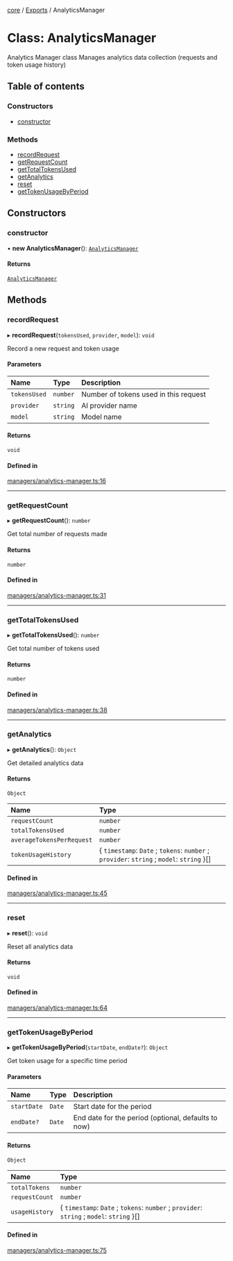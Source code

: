 <!-- 
 ⚠️  AUTO-GENERATED FILE - DO NOT EDIT MANUALLY
 This file is automatically generated by scripts/docs-generator.js
 To make changes, edit the source TypeScript files or update the generator script
-->

[core](../../) / [Exports](../modules) / AnalyticsManager

# Class: AnalyticsManager

Analytics Manager class
Manages analytics data collection (requests and token usage history)

## Table of contents

### Constructors

- [constructor](AnalyticsManager#constructor)

### Methods

- [recordRequest](AnalyticsManager#recordrequest)
- [getRequestCount](AnalyticsManager#getrequestcount)
- [getTotalTokensUsed](AnalyticsManager#gettotaltokensused)
- [getAnalytics](AnalyticsManager#getanalytics)
- [reset](AnalyticsManager#reset)
- [getTokenUsageByPeriod](AnalyticsManager#gettokenusagebyperiod)

## Constructors

### constructor

• **new AnalyticsManager**(): [`AnalyticsManager`](AnalyticsManager)

#### Returns

[`AnalyticsManager`](AnalyticsManager)

## Methods

### recordRequest

▸ **recordRequest**(`tokensUsed`, `provider`, `model`): `void`

Record a new request and token usage

#### Parameters

| Name | Type | Description |
| :------ | :------ | :------ |
| `tokensUsed` | `number` | Number of tokens used in this request |
| `provider` | `string` | AI provider name |
| `model` | `string` | Model name |

#### Returns

`void`

#### Defined in

[managers/analytics-manager.ts:16](https://github.com/woojubb/robota/blob/c6e34b812a694c385f1812d97d6be11a99d1b8c0/packages/core/src/managers/analytics-manager.ts#L16)

___

### getRequestCount

▸ **getRequestCount**(): `number`

Get total number of requests made

#### Returns

`number`

#### Defined in

[managers/analytics-manager.ts:31](https://github.com/woojubb/robota/blob/c6e34b812a694c385f1812d97d6be11a99d1b8c0/packages/core/src/managers/analytics-manager.ts#L31)

___

### getTotalTokensUsed

▸ **getTotalTokensUsed**(): `number`

Get total number of tokens used

#### Returns

`number`

#### Defined in

[managers/analytics-manager.ts:38](https://github.com/woojubb/robota/blob/c6e34b812a694c385f1812d97d6be11a99d1b8c0/packages/core/src/managers/analytics-manager.ts#L38)

___

### getAnalytics

▸ **getAnalytics**(): `Object`

Get detailed analytics data

#### Returns

`Object`

| Name | Type |
| :------ | :------ |
| `requestCount` | `number` |
| `totalTokensUsed` | `number` |
| `averageTokensPerRequest` | `number` |
| `tokenUsageHistory` | \{ `timestamp`: `Date` ; `tokens`: `number` ; `provider`: `string` ; `model`: `string`  }[] |

#### Defined in

[managers/analytics-manager.ts:45](https://github.com/woojubb/robota/blob/c6e34b812a694c385f1812d97d6be11a99d1b8c0/packages/core/src/managers/analytics-manager.ts#L45)

___

### reset

▸ **reset**(): `void`

Reset all analytics data

#### Returns

`void`

#### Defined in

[managers/analytics-manager.ts:64](https://github.com/woojubb/robota/blob/c6e34b812a694c385f1812d97d6be11a99d1b8c0/packages/core/src/managers/analytics-manager.ts#L64)

___

### getTokenUsageByPeriod

▸ **getTokenUsageByPeriod**(`startDate`, `endDate?`): `Object`

Get token usage for a specific time period

#### Parameters

| Name | Type | Description |
| :------ | :------ | :------ |
| `startDate` | `Date` | Start date for the period |
| `endDate?` | `Date` | End date for the period (optional, defaults to now) |

#### Returns

`Object`

| Name | Type |
| :------ | :------ |
| `totalTokens` | `number` |
| `requestCount` | `number` |
| `usageHistory` | \{ `timestamp`: `Date` ; `tokens`: `number` ; `provider`: `string` ; `model`: `string`  }[] |

#### Defined in

[managers/analytics-manager.ts:75](https://github.com/woojubb/robota/blob/c6e34b812a694c385f1812d97d6be11a99d1b8c0/packages/core/src/managers/analytics-manager.ts#L75)

